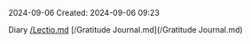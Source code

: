 2024-09-06
Created: 2024-09-06 09:23

Diary 
[/Lectio.md](/Lectio.md)
[/Gratitude Journal.md](/Gratitude Journal.md)

